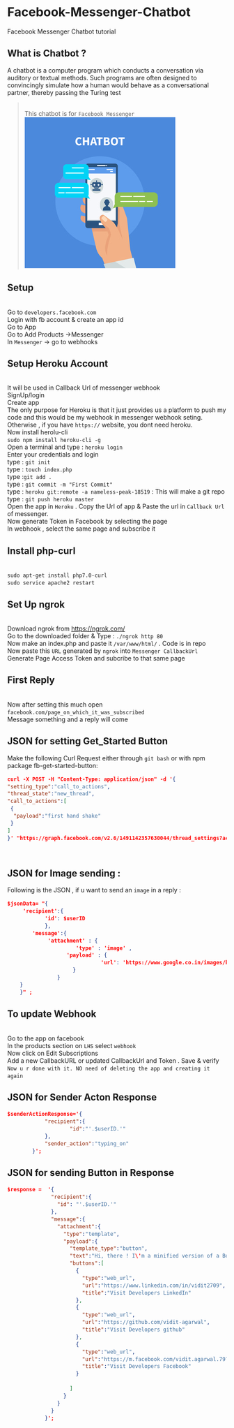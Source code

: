 # Facebook-Messenger-Chatbot
Facebook Messenger Chatbot tutorial

## What is Chatbot ? 
A chatbot is a computer program which conducts a conversation via auditory or textual methods. Such programs are often designed to convincingly simulate how a human would behave as a conversational partner, thereby passing the Turing test

><br />  This chatbot is for `Facebook Messenger`
<br /> ![chatbot](/FacebookChatBot/Chatbot.jpg)

## Setup 
<br /> Go to `developers.facebook.com`
<br /> Login with fb account & create an app id
<br /> Go to App
<br /> Go to Add Products ->Messenger 
<br /> In `Messenger` -> go to webhooks

## Setup Heroku Account 
<br /> It will be used in Callback Url of messenger webhook
<br /> SignUp/login
<br /> Create app
<br /> The only purpose for Heroku is that it just provides us a platform to push my code and this would be my webhook in messenger webhook seting. Otherwise , if you have `https://` website, you dont need heroku. 
<br /> Now install herolu-cli
<br /> `sudo npm install heroku-cli -g`
<br /> Open a terminal and type : `heroku login`
<br /> Enter your credentials and login
<br /> type : `git init`
<br /> type : `touch index.php`
<br /> type :`git add .`
<br /> type : `git commit -m "First Commit" `
<br /> type : `heroku git:remote -a nameless-peak-18519` : This will make a git repo
<br /> type : `git push heroku master`
<br /> Open the app in `Heroku` . Copy the Url of app & Paste the url in `Callback Url` of messenger.
<br /> Now generate Token in Facebook by selecting the page
<br /> In webhook , select the same page and subscribe it

## Install php-curl
<br /> `sudo apt-get install php7.0-curl`
<br /> `sudo service apache2 restart`

## Set Up ngrok
<br /> Download ngrok from https://ngrok.com/
<br > Go to the downloaded folder & Type : `./ngrok http 80`
<br /> Now make an index.php and paste it `/var/www/html/` . Code is in repo 
<br /> Now paste this `URL` generated by `ngrok` into `Messenger CallbackUrl` 
<br /> Generate Page Access Token and subcribe to that same page

## First Reply
<br /> Now after setting this much open `facebook.com/page_on_which_it_was_subscribed`
<br /> Message something and a reply will come 

## JSON for setting Get_Started Button
Make the following Curl Request either through `git bash` or with npm package fb-get-started-button:
```json
curl -X POST -H "Content-Type: application/json" -d '{
"setting_type":"call_to_actions",
"thread_state":"new_thread",
"call_to_actions":[
 {
  "payload":"first hand shake"
 }
]
}' "https://graph.facebook.com/v2.6/1491142357630044/thread_settings?access_token=<PAGE_ACCCESS_TOKEN>"
```

<br />

## JSON for Image sending :
Following is the JSON , if u want to send an `image` in a reply :
```json
$jsonData= "{
     'recipient':{
	        'id': $userID
		    },
	    'message':{
	  	     'attachment' : {
	  		          'type' : 'image' ,
	  	           'payload' : {
			                  'url': 'https://www.google.co.in/images/branding/googlelogo/2x/googlelogo_color_272x92dp.png'
	  	             }
	            }
	}   	
	}" ;
 ```
 ## To update Webhook 
 
 <br /> Go to the app on facebook
 <br />In the products section on `LHS` select `webhook`
<br /> Now click on Edit Subscriptions
<br /> Add a new CallbackURL or updated CallbackUrl and Token . Save & verify
<br />`Now u r done with it. NO need of deleting the app and creating it again`

## JSON for Sender Acton Response
```json
$senderActionResponse='{
			"recipient":{
    				"id":"'.$userID.'"
  			},
  			"sender_action":"typing_on"
		}';
```
## JSON for sending Button in Response
```json
$response =  '{
			  "recipient":{
			    "id": "'.$userID.'" 
			  },
			  "message":{
			    "attachment":{
			      "type":"template",
			      "payload":{
			        "template_type":"button",
			        "text":"Hi, there ! I\'m a minified version of a Bot . ",
			        "buttons":[
			          {
			            "type":"web_url",
			            "url":"https://www.linkedin.com/in/vidit2709",
			            "title":"Visit Developers LinkedIn"
			          },
			          {
			            "type":"web_url",
			            "url":"https://github.com/vidit-agarwal",
			            "title":"Visit Developers github"
			          },
			          {
			            "type":"web_url",
			            "url":"https://m.facebook.com/vidit.agarwal.79?ref=bookmarks",
			            "title":"Visit Developers Facebook"
			          }
			          
			        ]
			      }
			    }
			  }
			}';
```

	

